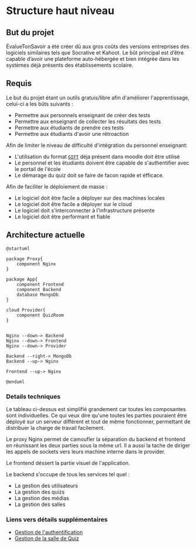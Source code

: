 # Structure haut niveau

## But du projet
ÉvalueTonSavoir a été créer dû aux gros coûts des versions entreprises des logiciels similaires tels que Socrative et Kahoot. Le bût principal est d’être capable d’avoir une plateforme auto-hébergée et bien intégrée dans les systèmes déjà présents des établissements scolaire.

## Requis

Le but du projet étant un outils gratuis/libre afin d'améliorer l'apprentissage, celui-ci a les bûts suivants :

- Permettre aux personnels enseignant de créer des tests
- Permettre aux enseignant de collecter les résultats des tests
- Permettre aux étudiants de prendre ces tests
- Permettre aux étudiants d'avoir une rétroaction

Afin de limiter le niveau de difficulté d'intégration du personnel enseignant:

- L'utilisation du format [`GIFT`](https://docs.moodle.org/405/en/GIFT_format) déja présent dans moodle doit être utilisé
- Le personnel et les étudiants doivent être capable de s'authentifier avec le portail de l'école
- Le démarage du quiz doit se faire de facon rapide et éfficace.

Afin de faciliter le déploiement de masse : 

- Le logiciel doit être facile a déployer sur des machines locales
- Le logiciel doit être facile a déployer sur le cloud
- Le logiciel doit s'interconnecter à l'infrastructure présente
- Le logiciel doit être performant et fiable

## Architecture actuelle

```plantuml
@startuml

package Proxy{
    component Nginx
}

package App{
    component Frontend
    component Backend
    database MongoDb
}

cloud Provider{
    component QuizRoom
}


Nginx --down-> Backend
Nginx --down-> Frontend
Nginx --down-> Provider

Backend --right-> MongoDb
Backend --up-> Nginx

Frontend --up-> Nginx

@enduml
```

### Details techniques

Le tableau ci-dessus est simplifié grandement car toutes les composantes sont individuelles. Ce qui veux dire qu'une toutes les parties pouraient être déployé sur un serveur différent et tout de même fonctionner, permettant de distribuer la charge de travail facilement.

Le proxy Nginx permet de camoufler la séparation du backend et frontend en réunissant les deux parties sous la même url. Il a aussi la tache de diriger les appels de sockets vers leurs machine interne dans le provider.

Le frontend déssert la partie visuel de l'application.

Le backend s'occupe de tous les services tel quel : 

- La gestion des utilisateurs
- La gestion des quizs
- La gestion des médias
- La gestion des salles


### Liens vers détails supplémentaires
- [Gestion de l'authentification](./backend/auth.md)
- [Gestion de la salle de Quiz](./backend/salle-de-quiz.md)